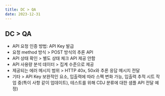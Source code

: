 ```yaml
---
title: DC > QA
date: 2023-12-31
---
```


## DC > QA

* API 요청 인증 방법: API Key 발급
* 요청 method 방식 > POST 방식의 추론 API
* API 상태 확인 > 별도 상태 체크 API 제공 안함
* API 사용량 분석 데이터 > 집계 수준으로 제공
* 제공되는 에러 메시지 범위 > HTTP 40x, 50x와 추론 응답 메시지 전달
* 기타 > API Key 보완적인 요소, 입출력에 따라 스펙 변화 가능, 입출력 추적 시트 작업 중(특이 사항 같이 업데이트), 테스트를 위해 CDJ 분류에 대한 샘플 API 전달 예정)